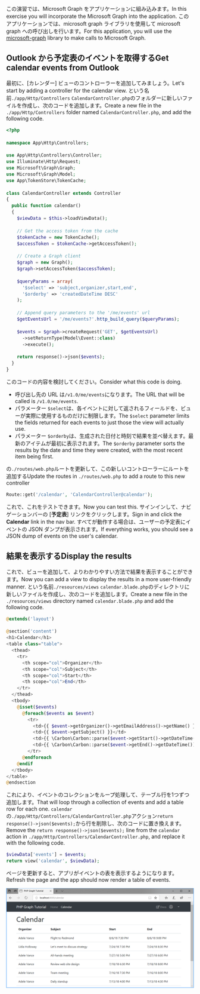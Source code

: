 <!-- markdownlint-disable MD002 MD041 -->

<span data-ttu-id="59652-101">この演習では、Microsoft Graph をアプリケーションに組み込みます。</span><span class="sxs-lookup"><span data-stu-id="59652-101">In this exercise you will incorporate the Microsoft Graph into the application.</span></span> <span data-ttu-id="59652-102">このアプリケーションでは、microsoft graph ライブラリ[](https://github.com/microsoftgraph/msgraph-sdk-php)を使用して microsoft graph への呼び出しを行います。</span><span class="sxs-lookup"><span data-stu-id="59652-102">For this application, you will use the [microsoft-graph](https://github.com/microsoftgraph/msgraph-sdk-php) library to make calls to Microsoft Graph.</span></span>

## <a name="get-calendar-events-from-outlook"></a><span data-ttu-id="59652-103">Outlook から予定表のイベントを取得する</span><span class="sxs-lookup"><span data-stu-id="59652-103">Get calendar events from Outlook</span></span>

<span data-ttu-id="59652-104">最初に、[カレンダー] ビューのコントローラーを追加してみましょう。</span><span class="sxs-lookup"><span data-stu-id="59652-104">Let's start by adding a controller for the calendar view.</span></span> <span data-ttu-id="59652-105">という名前`./app/Http/Controllers` `CalendarController.php`のフォルダーに新しいファイルを作成し、次のコードを追加します。</span><span class="sxs-lookup"><span data-stu-id="59652-105">Create a new file in the `./app/Http/Controllers` folder named `CalendarController.php`, and add the following code.</span></span>

```php
<?php

namespace App\Http\Controllers;

use App\Http\Controllers\Controller;
use Illuminate\Http\Request;
use Microsoft\Graph\Graph;
use Microsoft\Graph\Model;
use App\TokenStore\TokenCache;

class CalendarController extends Controller
{
  public function calendar()
  {
    $viewData = $this->loadViewData();

    // Get the access token from the cache
    $tokenCache = new TokenCache();
    $accessToken = $tokenCache->getAccessToken();

    // Create a Graph client
    $graph = new Graph();
    $graph->setAccessToken($accessToken);

    $queryParams = array(
      '$select' => 'subject,organizer,start,end',
      '$orderby' => 'createdDateTime DESC'
    );

    // Append query parameters to the '/me/events' url
    $getEventsUrl = '/me/events?'.http_build_query($queryParams);

    $events = $graph->createRequest('GET', $getEventsUrl)
      ->setReturnType(Model\Event::class)
      ->execute();

    return response()->json($events);
  }
}
```

<span data-ttu-id="59652-106">このコードの内容を検討してください。</span><span class="sxs-lookup"><span data-stu-id="59652-106">Consider what this code is doing.</span></span>

- <span data-ttu-id="59652-107">呼び出し先の URL は`/v1.0/me/events`になります。</span><span class="sxs-lookup"><span data-stu-id="59652-107">The URL that will be called is `/v1.0/me/events`.</span></span>
- <span data-ttu-id="59652-108">パラメーター `$select`は、各イベントに対して返されるフィールドを、ビューが実際に使用するものだけに制限します。</span><span class="sxs-lookup"><span data-stu-id="59652-108">The `$select` parameter limits the fields returned for each events to just those the view will actually use.</span></span>
- <span data-ttu-id="59652-109">パラメーター `$orderby`は、生成された日付と時刻で結果を並べ替えます。最新のアイテムが最初に表示されます。</span><span class="sxs-lookup"><span data-stu-id="59652-109">The `$orderby` parameter sorts the results by the date and time they were created, with the most recent item being first.</span></span>

<span data-ttu-id="59652-110">の`./routes/web.php`ルートを更新して、この新しいコントローラーにルートを追加する</span><span class="sxs-lookup"><span data-stu-id="59652-110">Update the routes in `./routes/web.php` to add a route to this new controller</span></span>

```php
Route::get('/calendar', 'CalendarController@calendar');
```

<span data-ttu-id="59652-111">これで、これをテストできます。</span><span class="sxs-lookup"><span data-stu-id="59652-111">Now you can test this.</span></span> <span data-ttu-id="59652-112">サインインして、ナビゲーションバーの [**予定表**] リンクをクリックします。</span><span class="sxs-lookup"><span data-stu-id="59652-112">Sign in and click the **Calendar** link in the nav bar.</span></span> <span data-ttu-id="59652-113">すべてが動作する場合は、ユーザーの予定表にイベントの JSON ダンプが表示されます。</span><span class="sxs-lookup"><span data-stu-id="59652-113">If everything works, you should see a JSON dump of events on the user's calendar.</span></span>

## <a name="display-the-results"></a><span data-ttu-id="59652-114">結果を表示する</span><span class="sxs-lookup"><span data-stu-id="59652-114">Display the results</span></span>

<span data-ttu-id="59652-115">これで、ビューを追加して、よりわかりやすい方法で結果を表示することができます。</span><span class="sxs-lookup"><span data-stu-id="59652-115">Now you can add a view to display the results in a more user-friendly manner.</span></span> <span data-ttu-id="59652-116">という名前`./resources/views` `calendar.blade.php`のディレクトリに新しいファイルを作成し、次のコードを追加します。</span><span class="sxs-lookup"><span data-stu-id="59652-116">Create a new file in the `./resources/views` directory named `calendar.blade.php` and add the following code.</span></span>

```php
@extends('layout')

@section('content')
<h1>Calendar</h1>
<table class="table">
  <thead>
    <tr>
      <th scope="col">Organizer</th>
      <th scope="col">Subject</th>
      <th scope="col">Start</th>
      <th scope="col">End</th>
    </tr>
  </thead>
  <tbody>
    @isset($events)
      @foreach($events as $event)
        <tr>
          <td>{{ $event->getOrganizer()->getEmailAddress()->getName() }}</td>
          <td>{{ $event->getSubject() }}</td>
          <td>{{ \Carbon\Carbon::parse($event->getStart()->getDateTime())->format('n/j/y g:i A') }}</td>
          <td>{{ \Carbon\Carbon::parse($event->getEnd()->getDateTime())->format('n/j/y g:i A') }}</td>
        </tr>
      @endforeach
    @endif
  </tbody>
</table>
@endsection
```

<span data-ttu-id="59652-117">これにより、イベントのコレクションをループ処理して、テーブル行を1つずつ追加します。</span><span class="sxs-lookup"><span data-stu-id="59652-117">That will loop through a collection of events and add a table row for each one.</span></span> <span data-ttu-id="59652-118">`calendar`の`./app/Http/Controllers/CalendarController.php`アクション`return response()->json($events);`から行を削除し、次のコードに置き換えます。</span><span class="sxs-lookup"><span data-stu-id="59652-118">Remove the `return response()->json($events);` line from the `calendar` action in `./app/Http/Controllers/CalendarController.php`, and replace it with the following code.</span></span>

```php
$viewData['events'] = $events;
return view('calendar', $viewData);
```

<span data-ttu-id="59652-119">ページを更新すると、アプリがイベントの表を表示するようになります。</span><span class="sxs-lookup"><span data-stu-id="59652-119">Refresh the page and the app should now render a table of events.</span></span>

![イベントの表のスクリーンショット](./images/add-msgraph-01.png)
